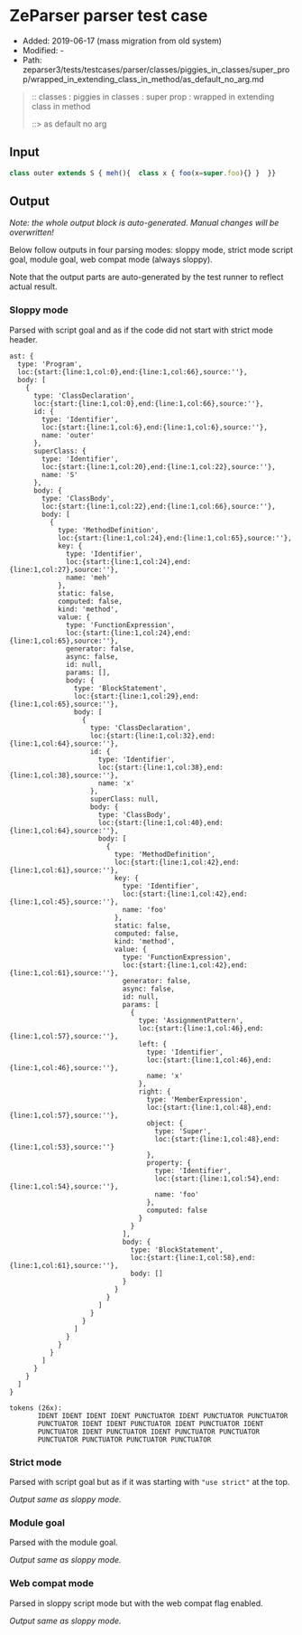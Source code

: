 # ZeParser parser test case

- Added: 2019-06-17 (mass migration from old system)
- Modified: -
- Path: zeparser3/tests/testcases/parser/classes/piggies_in_classes/super_prop/wrapped_in_extending_class_in_method/as_default_no_arg.md

> :: classes : piggies in classes : super prop : wrapped in extending class in method
>
> ::> as default no arg

## Input

`````js
class outer extends S { meh(){  class x { foo(x=super.foo){} }  }}
`````

## Output

_Note: the whole output block is auto-generated. Manual changes will be overwritten!_

Below follow outputs in four parsing modes: sloppy mode, strict mode script goal, module goal, web compat mode (always sloppy).

Note that the output parts are auto-generated by the test runner to reflect actual result.

### Sloppy mode

Parsed with script goal and as if the code did not start with strict mode header.

`````
ast: {
  type: 'Program',
  loc:{start:{line:1,col:0},end:{line:1,col:66},source:''},
  body: [
    {
      type: 'ClassDeclaration',
      loc:{start:{line:1,col:0},end:{line:1,col:66},source:''},
      id: {
        type: 'Identifier',
        loc:{start:{line:1,col:6},end:{line:1,col:6},source:''},
        name: 'outer'
      },
      superClass: {
        type: 'Identifier',
        loc:{start:{line:1,col:20},end:{line:1,col:22},source:''},
        name: 'S'
      },
      body: {
        type: 'ClassBody',
        loc:{start:{line:1,col:22},end:{line:1,col:66},source:''},
        body: [
          {
            type: 'MethodDefinition',
            loc:{start:{line:1,col:24},end:{line:1,col:65},source:''},
            key: {
              type: 'Identifier',
              loc:{start:{line:1,col:24},end:{line:1,col:27},source:''},
              name: 'meh'
            },
            static: false,
            computed: false,
            kind: 'method',
            value: {
              type: 'FunctionExpression',
              loc:{start:{line:1,col:24},end:{line:1,col:65},source:''},
              generator: false,
              async: false,
              id: null,
              params: [],
              body: {
                type: 'BlockStatement',
                loc:{start:{line:1,col:29},end:{line:1,col:65},source:''},
                body: [
                  {
                    type: 'ClassDeclaration',
                    loc:{start:{line:1,col:32},end:{line:1,col:64},source:''},
                    id: {
                      type: 'Identifier',
                      loc:{start:{line:1,col:38},end:{line:1,col:38},source:''},
                      name: 'x'
                    },
                    superClass: null,
                    body: {
                      type: 'ClassBody',
                      loc:{start:{line:1,col:40},end:{line:1,col:64},source:''},
                      body: [
                        {
                          type: 'MethodDefinition',
                          loc:{start:{line:1,col:42},end:{line:1,col:61},source:''},
                          key: {
                            type: 'Identifier',
                            loc:{start:{line:1,col:42},end:{line:1,col:45},source:''},
                            name: 'foo'
                          },
                          static: false,
                          computed: false,
                          kind: 'method',
                          value: {
                            type: 'FunctionExpression',
                            loc:{start:{line:1,col:42},end:{line:1,col:61},source:''},
                            generator: false,
                            async: false,
                            id: null,
                            params: [
                              {
                                type: 'AssignmentPattern',
                                loc:{start:{line:1,col:46},end:{line:1,col:57},source:''},
                                left: {
                                  type: 'Identifier',
                                  loc:{start:{line:1,col:46},end:{line:1,col:46},source:''},
                                  name: 'x'
                                },
                                right: {
                                  type: 'MemberExpression',
                                  loc:{start:{line:1,col:48},end:{line:1,col:57},source:''},
                                  object: {
                                    type: 'Super',
                                    loc:{start:{line:1,col:48},end:{line:1,col:53},source:''}
                                  },
                                  property: {
                                    type: 'Identifier',
                                    loc:{start:{line:1,col:54},end:{line:1,col:54},source:''},
                                    name: 'foo'
                                  },
                                  computed: false
                                }
                              }
                            ],
                            body: {
                              type: 'BlockStatement',
                              loc:{start:{line:1,col:58},end:{line:1,col:61},source:''},
                              body: []
                            }
                          }
                        }
                      ]
                    }
                  }
                ]
              }
            }
          }
        ]
      }
    }
  ]
}

tokens (26x):
       IDENT IDENT IDENT IDENT PUNCTUATOR IDENT PUNCTUATOR PUNCTUATOR
       PUNCTUATOR IDENT IDENT PUNCTUATOR IDENT PUNCTUATOR IDENT
       PUNCTUATOR IDENT PUNCTUATOR IDENT PUNCTUATOR PUNCTUATOR
       PUNCTUATOR PUNCTUATOR PUNCTUATOR PUNCTUATOR
`````

### Strict mode

Parsed with script goal but as if it was starting with `"use strict"` at the top.

_Output same as sloppy mode._

### Module goal

Parsed with the module goal.

_Output same as sloppy mode._

### Web compat mode

Parsed in sloppy script mode but with the web compat flag enabled.

_Output same as sloppy mode._
